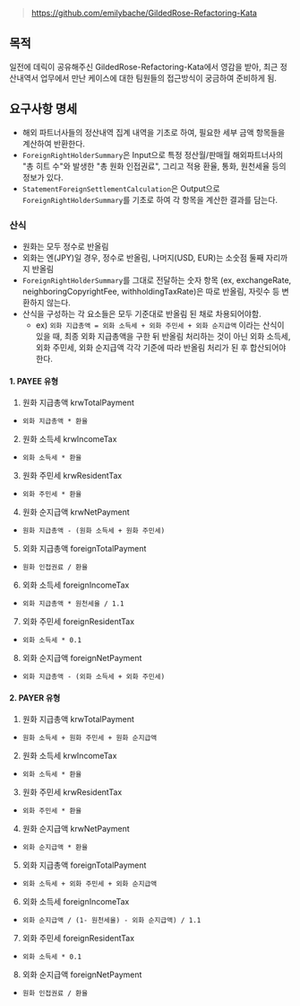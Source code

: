 > https://github.com/emilybache/GildedRose-Refactoring-Kata

## 목적
일전에 데릭이 공유해주신 GildedRose-Refactoring-Kata에서 영감을 받아, 최근 정산내역서 업무에서 만난 케이스에 대한 팀원들의 접근방식이 궁금하여 준비하게 됨. 

## 요구사항 명세
- 해외 파트너사들의 정산내역 집계 내역을 기초로 하여, 필요한 세부 금액 항목들을 계산하여 반환한다.
- `ForeignRightHolderSummary`은 Input으로 특정 정산월/판매월 해외파트너사의 "총 히트 수"와 발생한 "총 원화 인접권료", 그리고 적용 환율, 통화, 원천세율 등의 정보가 있다.
- `StatementForeignSettlementCalculation`은 Output으로 `ForeignRightHolderSummary`를 기초로 하여 각 항목을 계산한 결과를 담는다.

### 산식

- 원화는 모두 정수로 반올림
- 외화는 엔(JPY)일 경우, 정수로 반올림, 나머지(USD, EUR)는 소숫점 둘째 자리까지 반올림
- `ForeignRightHolderSummary`를 그대로 전달하는 숫자 항목 (ex, exchangeRate, neighboringCopyrightFee, withholdingTaxRate)은 따로 반올림, 자릿수 등 변환하지 않는다.
- 산식을 구성하는 각 요소들은 모두 기준대로 반올림 된 채로 차용되어야함.
  - ex) `외화 지급총액 = 외화 소득세 + 외화 주민세 + 외화 순지급액` 이라는 산식이 있을 때, 최종 외화 지급총액을 구한 뒤 반올림 처리하는 것이 아닌 외화 소득세, 외화 주민세, 외화 순지급액 각각 기준에 따라 반올림 처리가 된 후 합산되어야 한다.

#### 1. PAYEE 유형

1. 원화 지급총액 krwTotalPayment
  - `외화 지급총액 * 환율`
2. 원화 소득세 krwIncomeTax
  - `외화 소득세 * 환율`
3. 원화 주민세 krwResidentTax
  - `외화 주민세 * 환율`
4. 원화 순지급액 krwNetPayment
  - `원화 지급총액 - (원화 소득세 + 원화 주민세)`
5. 외화 지급총액 foreignTotalPayment
  - `원화 인접권료 / 환율`
6. 외화 소득세 foreignIncomeTax
  - `외화 지급총액 * 원천세율 / 1.1`
7. 외화 주민세 foreignResidentTax
  - `외화 소득세 * 0.1`
8. 외화 순지급액 foreignNetPayment
  - `외화 지급총액 - (외화 소득세 + 외화 주민세)`

#### 2. PAYER 유형

1. 원화 지급총액 krwTotalPayment
  - `원화 소득세 + 원화 주민세 + 원화 순지급액`
2. 원화 소득세 krwIncomeTax
  - `외화 소득세 * 환율`
3. 원화 주민세 krwResidentTax
  - `외화 주민세 * 환율`
4. 원화 순지급액 krwNetPayment
  - `외화 순지급액 * 환율`
5. 외화 지급총액 foreignTotalPayment
  - `외화 소득세 + 외화 주민세 + 외화 순지급액`
6. 외화 소득세 foreignIncomeTax
  - `외화 순지급액 / (1- 원천세율) - 외화 순지급액) / 1.1`
7. 외화 주민세 foreignResidentTax
  - `외화 소득세 * 0.1`
8. 외화 순지급액 foreignNetPayment
  - `원화 인접권료 / 환율`
